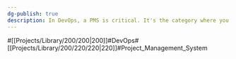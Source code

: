 ```yaml
---
dg-publish: true
description: In DevOps, a PMS is critical. It's the category where you think about how to start, manage, and efficiently lead projects.
---
```

#[[Projects/Library/200/200\|200]]#DevOps#[[Projects/Library/200/220/220\|220]]#Project_Management_System